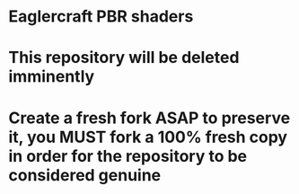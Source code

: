 # Eaglercraft PBR shaders
# This repository will be deleted imminently
# Create a fresh fork ASAP to preserve it, you MUST fork a 100% fresh copy in order for the repository to be considered genuine
